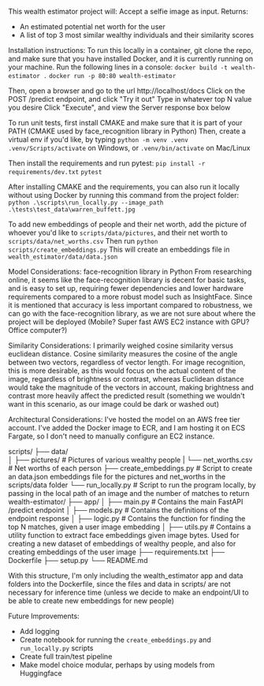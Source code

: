 
This wealth estimator project will:
Accept a selfie image as input.
Returns:
- An estimated potential net worth for the user
- A list of top 3 most similar wealthy individuals and their similarity scores


Installation instructions:
To run this locally in a container, git clone the repo, and make sure that you have installed Docker, and it is currently running on your machine.
Run the following lines in a console:
`docker build -t wealth-estimator .`
`docker run -p 80:80 wealth-estimator`

Then, open a browser and go to the url http://localhost/docs
Click on the POST /predict endpoint, and click "Try it out"
Type in whatever top N value you desire
Click "Execute", and view the Server response box below


To run unit tests, first install CMAKE and make sure that it is part of your PATH (CMAKE used by face_recognition library in Python)
Then, create a virtual env if you'd like, by typing
`python -m venv .venv`
`.venv/Scripts/activate` on Windows, or `.venv/bin/activate` on Mac/Linux

Then install the requirements and run pytest:
`pip install -r requirements/dev.txt`
`pytest`

After installing CMAKE and the requirements, you can also run it locally without using Docker by running this command from the project folder:
`python .\scripts\run_locally.py --image_path .\tests\test_data\warren_buffett.jpg`


To add new embeddings of people and their net worth, add the picture of whoever you'd like to `scripts/data/pictures`, and their net worth to `scripts/data/net_worths.csv`
Then run 
`python scripts/create_embeddings.py`
This will create an embeddings file in `wealth_estimator/data/data.json`

Model Considerations:
face-recognition library in Python
From researching online, it seems like the face-recognition library is decent for basic tasks, and is easy to set up, requiring fewer dependencies and lower hardware requirements compared to a more robust model such as InsightFace. Since it is mentioned that accuracy is less important compared to robustness, we can go with the face-recognition library, as we are not sure about where the project will be deployed (Mobile? Super fast AWS EC2 instance with GPU? Office computer?)

Similarity Considerations:
I primarily weighed cosine similarity versus euclidean distance. Cosine similarity measures the cosine of the angle between two vectors, regardless of vector length. For image recognition, this is more desirable, as this would focus on the actual content of the image, regardless of brightness or contrast, whereas Euclidean distance would take the magnitude of the vectors in account, making brightness and contrast more heavily affect the predicted result (something we wouldn't want in this scenario, as our image could be dark or washed out)

Architectural Considerations:
I've hosted the model on an AWS free tier account. I've added the Docker image to ECR, and I am hosting it on ECS Fargate, so I don't need to manually configure an EC2 instance. 


scripts/
├── data/                       
│   ├── pictures/             # Pictures of various wealthy people
|   └── net_worths.csv        # Net worths of each person
├── create_embeddings.py      # Script to create an data.json embeddings file for the pictures and net_worths in the scripts/data folder
└── run_locally.py            # Script to run the program locally, by passing in the local path of an image and the number of matches to return
wealth-estimator/
├── app/
│   ├── main.py               # Contains the main FastAPI /predict endpoint
│   ├── models.py             # Contains the definitions of the endpoint response
│   ├── logic.py              # Contains the function for finding the top N matches, given a user image embedding
│   ├── utils.py              # Contains a utility function to extract face embeddings given image bytes. Used for creating a new dataset of embeddings of wealthy people, and also for creating embeddings of the user image
├── requirements.txt
├── Dockerfile
├── setup.py
└── README.md

With this structure, I'm only including the wealth_estimator app and data folders into the Dockerfile, since the files and data in scripts/ are not necessary for inference time (unless we decide to make an endpoint/UI to be able to create new embeddings for new people)

Future Improvements:
- Add logging
- Create notebook for running the `create_embeddings.py` and `run_locally.py` scripts
- Create full train/test pipeline
- Make model choice modular, perhaps by using models from Huggingface